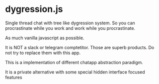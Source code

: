 # dygression.js
Single thread chat with tree like dygression system. So you can procrastinate while you work and work while you procrastinate.

As much vanilla javascript as possible.

It is NOT a slack or telegram comptetitor. Those are superb products. Do not try to replace them with this app.

This is a implementation of different chatapp abstraction paradigm.

It is a private alternative with some special hidden interface focused features
